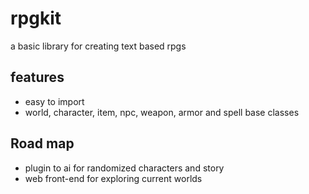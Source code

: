 # rpgkit

a basic library for creating text based rpgs

## features

- easy to import
- world, character, item, npc, weapon, armor and spell base classes


## Road map
- plugin to ai for randomized characters and story
- web front-end for exploring current worlds